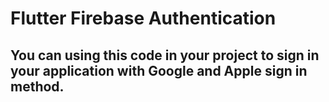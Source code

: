 <h1>Flutter Firebase Authentication</h1>
<h2>You can using this code in your project to sign in your application with Google and Apple sign in method.</h2>
